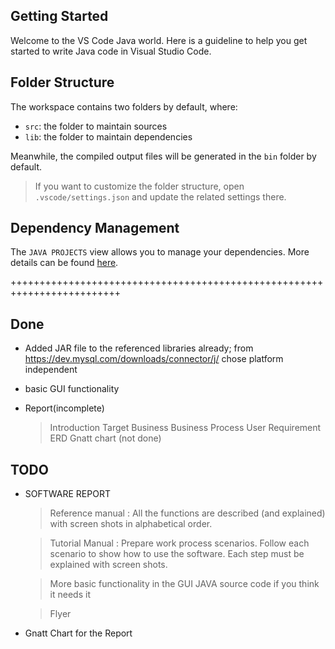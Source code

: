## Getting Started

Welcome to the VS Code Java world. Here is a guideline to help you get started to write Java code in Visual Studio Code.

## Folder Structure

The workspace contains two folders by default, where:

- `src`: the folder to maintain sources
- `lib`: the folder to maintain dependencies

Meanwhile, the compiled output files will be generated in the `bin` folder by default.

> If you want to customize the folder structure, open `.vscode/settings.json` and update the related settings there.

## Dependency Management

The `JAVA PROJECTS` view allows you to manage your dependencies. More details can be found [here](https://github.com/microsoft/vscode-java-dependency#manage-dependencies).


+++++++++++++++++++++++++++++++++++++++++++++++++++++++++++++++++++++++++

## Done

- Added JAR file to the referenced libraries already; from https://dev.mysql.com/downloads/connector/j/ chose platform independent

- basic GUI functionality

- Report(incomplete)
    >Introduction
    >Target Business
    >Business Process
    >User Requirement
    >ERD
    >Gnatt chart (not done)

## TODO

- SOFTWARE REPORT

    >Reference manual : All the functions are described (and explained) with screen shots in alphabetical order.

    >Tutorial Manual : Prepare work process scenarios.
    Follow each scenario to show how to use the software.
    Each step must be explained with screen shots.

    >More basic functionality in the GUI JAVA source code if you think it needs it

    >Flyer

- Gnatt Chart for the Report







